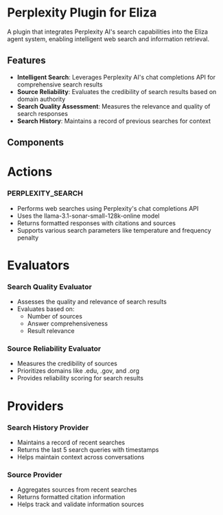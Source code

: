 # Perplexity Plugin for Eliza

A plugin that integrates Perplexity AI's search capabilities into the Eliza agent system, enabling intelligent web search and information retrieval.

## Features

- **Intelligent Search**: Leverages Perplexity AI's chat completions API for comprehensive search results
- **Source Reliability**: Evaluates the credibility of search results based on domain authority
- **Search Quality Assessment**: Measures the relevance and quality of search responses
- **Search History**: Maintains a record of previous searches for context

## Components

# Actions

### PERPLEXITY_SEARCH
- Performs web searches using Perplexity's chat completions API
- Uses the llama-3.1-sonar-small-128k-online model
- Returns formatted responses with citations and sources
- Supports various search parameters like temperature and frequency penalty

# Evaluators

### Search Quality Evaluator
- Assesses the quality and relevance of search results
- Evaluates based on:
  - Number of sources
  - Answer comprehensiveness
  - Result relevance

### Source Reliability Evaluator
- Measures the credibility of sources
- Prioritizes domains like .edu, .gov, and .org
- Provides reliability scoring for search results

# Providers

### Search History Provider
- Maintains a record of recent searches
- Returns the last 5 search queries with timestamps
- Helps maintain context across conversations

### Source Provider
- Aggregates sources from recent searches
- Returns formatted citation information
- Helps track and validate information sources